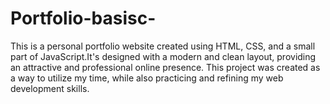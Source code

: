 # Portfolio-basisc-
This is a personal portfolio website created using HTML, CSS, and a small part of JavaScript.It's designed with a modern and clean layout, providing an attractive and professional online presence. This project was created as a way to utilize my time, while also practicing and refining my web development skills.
